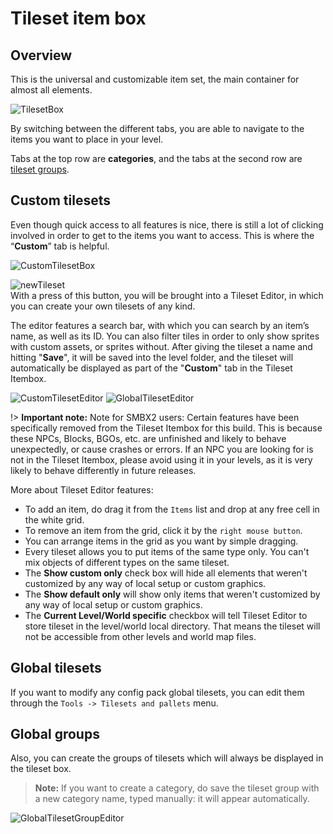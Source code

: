 # Tileset item box
## Overview
This is the universal and customizable item set, the main container for almost all elements.

![TilesetBox](../screenshots/Tools/TilesetBox.png)

By switching between the different tabs, you are able to navigate to the items you want to place in your level.

Tabs at the top row are **categories**, and the tabs at the second row are <u>tileset groups</u>.

## Custom tilesets
Even though quick access to all features is nice, there is still a lot of clicking involved in 
order to get to the items you want to access. This is where the “**Custom**” tab is helpful.

![CustomTilesetBox](../screenshots/Tools/TilesetBox_custom.png)


![newTileset](../screenshots/Tools/TilesetBox_customNew.png ":no-zoom")<br/>
With a press of this button, you will be brought into a Tileset Editor, 
in which you can create your own tilesets of any kind.

The editor features a search bar, with which you can search by an item’s name, 
as well as its ID. You can also filter tiles in order to only show sprites with 
custom assets, or sprites without. After giving the tileset a name and hitting "**Save**", 
it will be saved into the level folder, and the tileset will automatically be 
displayed as part of the "**Custom**" tab in the Tileset Itembox.

![CustomTilesetEditor](../screenshots/Tools/TileSet_EditorCustom.png ":size=200px")
![GlobalTilesetEditor](../screenshots/Tools/TileSet_Editor.png ":size=200px")


!> **Important note:** Note for SMBX2 users: Certain features have been specifically removed from the Tileset Itembox for this build. This is because these NPCs, Blocks, BGOs, etc. are unfinished and likely to behave unexpectedly, or cause crashes or errors. If an NPC you are looking for is not in the Tileset Itembox, please avoid using it in your levels, as it is very likely to behave differently in future releases.


More about Tileset Editor features:
 
* To add an item, do drag it from the `Items` list and drop at any free cell in the white grid.
* To remove an item from the grid, click it by the `right mouse button`.
* You can arrange items in the grid as you want by simple dragging.
* Every tileset allows you to put items of the same type only. You can't mix objects 
of different types on the same tileset.
* The **Show custom only** check box will hide all elements that weren't customized by 
any way of local setup or custom graphics.
* The **Show default only** will show only items that weren't customized by any way of 
local setup or custom graphics.
* The **Current Level/World specific** checkbox will tell Tileset Editor to store 
tileset in the level/world local directory. That means the tileset will not be 
accessible from other levels and world map files.


## Global tilesets
If you want to modify any config pack global tilesets, you can edit them through 
the `Tools -> Tilesets and pallets` menu.

## Global groups
Also, you can create the groups of tilesets which will always be displayed in the tileset box.

> **Note:** If you want to create a category, do save the tileset group with a new category name, 
typed manually: it will appear automatically.

![GlobalTilesetGroupEditor](../screenshots/Tools/TileSet_Group_Editor.png)
